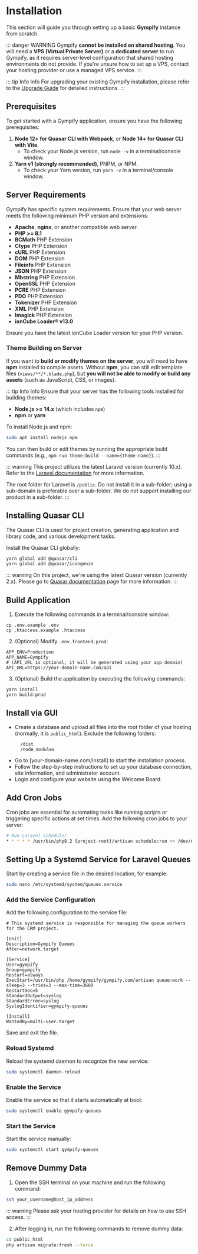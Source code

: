 # Installation

This section will guide you through setting up a basic **Gympify** instance from scratch.

::: danger WARNING
Gympify **cannot be installed on shared hosting**. You will need a **VPS (Virtual Private Server)** or a **dedicated server** to run Gympify, as it requires server-level configuration that shared hosting environments do not provide. If you're unsure how to set up a VPS, contact your hosting provider or use a managed VPS service.
:::

::: tip Info Info
For upgrading your existing Gympify installation, please refer to the [Upgrade Guide](/gympify/upgrade) for detailed instructions.
:::

## Prerequisites

To get started with a Gympify application, ensure you have the following prerequisites:

1. **Node 12+ for Quasar CLI with Webpack**, or **Node 14+ for Quasar CLI with Vite**.
   - To check your Node.js version, run `node -v` in a terminal/console window.
2. **Yarn v1 (strongly recommended)**, PNPM, or NPM.
   - To check your Yarn version, run `yarn -v` in a terminal/console window.

## Server Requirements

Gympify has specific system requirements. Ensure that your web server meets the following minimum PHP version and extensions:

- **Apache**, **nginx**, or another compatible web server.
- **PHP >= 8.1**
- **BCMath** PHP Extension
- **Ctype** PHP Extension
- **cURL** PHP Extension
- **DOM** PHP Extension
- **Fileinfo** PHP Extension
- **JSON** PHP Extension
- **Mbstring** PHP Extension
- **OpenSSL** PHP Extension
- **PCRE** PHP Extension
- **PDO** PHP Extension
- **Tokenizer** PHP Extension
- **XML** PHP Extension
- **Imagick** PHP Extension
- **ionCube Loader® v13.0**

Ensure you have the latest ionCube Loader version for your PHP version.

### Theme Building on Server

If you want to **build or modify themes on the server**, you will need to have **npm** installed to compile assets. Without **npm**, you can still edit template files (`views/**/*.blade.php`), but **you will not be able to modify or build any assets** (such as JavaScript, CSS, or images).

::: tip Info Info
Ensure that your server has the following tools installed for building themes:
- **Node.js >= 14.x** (which includes `npm`)
- **npm** or **yarn**

To install Node.js and npm:
```bash
sudo apt install nodejs npm
```

You can then build or edit themes by running the appropriate build commands (e.g., `npm run theme:build --name={theme-name}`).
:::

::: warning
This project utilizes the latest Laravel version (currently 10.x). Refer to the [Laravel documentation](https://laravel.com/docs) for more information.

The root folder for Laravel is `/public`. Do not install it in a sub-folder; using a sub-domain is preferable over a sub-folder. We do not support installing our product in a sub-folder.
:::

## Installing Quasar CLI

The Quasar CLI is used for project creation, generating application and library code, and various development tasks.

Install the Quasar CLI globally:

```bash
yarn global add @quasar/cli
yarn global add @quasar/icongenie
```

::: warning
On this project, we're using the latest Quasar version (currently 2.x). Please go to [Quasar documentation](https://quasar.dev/start/quasar-cli) page for more information.
:::

## Build Application

1. Execute the following commands in a terminal/console window:

```
cp .env.example .env
cp .htaccess.example .htaccess
```

2. (Optional) Modify `.env.frontend.prod`:

```
APP_ENV=Production
APP_NAME=Gympify
# (API_URL is optional, it will be generated using your app domain)
API_URL=https://your-domain-name.com/api
```

3. (Optional) Build the application by executing the following commands:

```
yarn install
yarn build:prod
```

## Install via GUI

- Create a database and upload all files into the root folder of your hosting (normally, it is `public_html`). Exclude the following folders:
  ```
    /dist
    /node_modules
  ```
- Go to [your-domain-name.com/install] to start the installation process.
- Follow the step-by-step instructions to set up your database connection, site information, and administrator account.
- Login and configure your website using the Welcome Board.

## Add Cron Jobs

Cron jobs are essential for automating tasks like running scripts or triggering specific actions at set times. Add the following cron jobs to your server:

```bash
# Run Laravel scheduler
* * * * * /usr/bin/php8.2 {project-root}/artisan schedule:run >> /dev/null 2>&1
```

## Setting Up a Systemd Service for Laravel Queues

Start by creating a service file in the desired location, for example:

```bash
sudo nano /etc/systemd/system/queues.service
```

### Add the Service Configuration

Add the following configuration to the service file:

```
# This systemd service is responsible for managing the queue workers for the CRM project.

[Unit]
Description=Gympify Queues
After=network.target

[Service]
User=gympify
Group=gympify
Restart=always
ExecStart=/usr/bin/php /home/gympify/gympify.com/artisan queue:work --sleep=3 --tries=3 --max-time=3600
RestartSec=5
StandardOutput=syslog
StandardError=syslog
SyslogIdentifier=gympify-queues

[Install]
WantedBy=multi-user.target
```
Save and exit the file.

### Reload Systemd

Reload the systemd daemon to recognize the new service:

```bash
sudo systemctl daemon-reload
```

### Enable the Service

Enable the service so that it starts automatically at boot:

```bash
sudo systemctl enable gympify-queues
```

### Start the Service

Start the service manually:

```bash
sudo systemctl start gympify-queues
```

## Remove Dummy Data

1. Open the SSH terminal on your machine and run the following command: 

```bash
ssh your_username@host_ip_address
```

::: warning
Please ask your hosting provider for details on how to use SSH access.
:::

2. After logging in, run the following commands to remove dummy data:

```bash
cd public_html
php artisan migrate:fresh --force
```